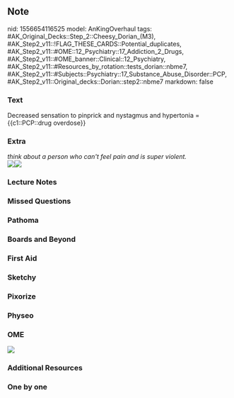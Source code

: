 ## Note
nid: 1556654116525
model: AnKingOverhaul
tags: #AK_Original_Decks::Step_2::Cheesy_Dorian_(M3), #AK_Step2_v11::!FLAG_THESE_CARDS::Potential_duplicates, #AK_Step2_v11::#OME::12_Psychiatry::17_Addiction_2_Drugs, #AK_Step2_v11::#OME_banner::Clinical::12_Psychiatry, #AK_Step2_v11::#Resources_by_rotation::tests_dorian::nbme7, #AK_Step2_v11::#Subjects::Psychiatry::17_Substance_Abuse_Disorder::PCP, #AK_Step2_v11::Original_decks::Dorian::step2::nbme7
markdown: false

### Text
Decreased sensation to pinprick and nystagmus and hypertonia = {{c1::PCP::drug overdose}}

### Extra
<div>
  <i>think about a person who can't feel pain and is super
  violent.</i>
</div>
<div>
  <i><img src="paste-565883416084481.jpg"><img src=
  "paste-568516231036929.jpg"></i>
</div>

### Lecture Notes


### Missed Questions


### Pathoma


### Boards and Beyond


### First Aid


### Sketchy


### Pixorize


### Physeo


### OME
<div class="ome-widget">
  <a href=
  "https://onlinemeded.org/spa/psychiatry?ref=anki"><img src=
  "_OME_AnkiFlashcards_Topic_2.png"></a>
</div>

### Additional Resources


### One by one

